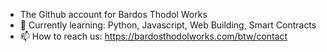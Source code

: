 - The Github account for Bardos Thodol Works
- 🌱 Currently learning: Python, Javascript, Web Building, Smart Contracts
- 📫 How to reach us: https://bardosthodolworks.com/btw/contact

<!---
bathworks/bathworks is a ✨ special ✨ repository because its `README.md` (this file) appears on your GitHub profile.
You can click the Preview link to take a look at your changes.
--->
